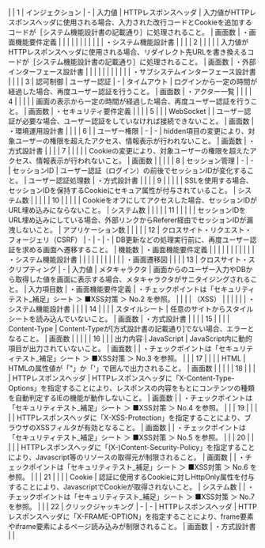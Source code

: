|              | 1            | インジェクション                  | -              | 入力値          | HTTPレスポンスヘッダ | 入力値がHTTPレスポンスヘッダに使用される場合、入力された改行コードとCookieを追加するコードが［システム機能設計書の記載通り］に処理されること。              | 画面数          | ・画面機能要件定義          |                                                          |
|              |              |                           |                |              |              |                                                                                           |              | ・システム機能設計書         |                                                          |
|              | 2            |                           |                |              |              | 入力値がHTTPレスポンスヘッダに使用される場合、リダイレクト先URLを書き換えるコードが［システム機能設計書の記載通り］に処理されること。                    | 画面数          | ・外部インターフェース設計書     |                                                          |
|              |              |                           |                |              |              |                                                                                           |              | ・サブシステムインターフェース設計書 |                                                          |
|              | 3            | 認可制御                      | ユーザー認証         | -            | タイムアウト       | ログインから一定の時間が経過した場合、再度ユーザー認証を行うこと。                                                         | 画面数          | ・アクター一覧            |                                                          |
|              | 4            |                           |                |              |              | 画面の表示から一定の時間が経過した場合、再度ユーザー認証を行うこと。                                                        | 画面数          | ・セキュリティ要件定義        |                                                          |
|              | 5            |                           |                | WebSocket    |              | ユーザー認証が必要な場合、ユーザー認証をしていなければ接続できないこと。                                                      | 画面数          | ・環境運用設計書           |                                                          |
|              | 6            |                           | ユーザー権限         | -            | -            | hidden項目の変更により、対象ユーザーの権限を超えたアクセス、情報表示が行われないこと。                                            | 画面数          | ・方式設計書             |                                                          |
|              | 7            |                           |                |              |              | Cookieの変更により、対象ユーザーの権限を超えたアクセス、情報表示が行われないこと。                                              | 画面数          |                    |                                                          |
|              | 8            | セッション管理                   | -              | -            | セッションID      | ユーザー認証（ログイン）の前後でセッションIDが変化すること。                                                           | ユーザー認証処理数    | ・方式設計書             |                                                          |
|              | 9            |                           |                |              |              | SSLを使用する場合、セッションIDを保持するCookieにセキュア属性が付与されていること。                                           | システム数        |                    |                                                          |
|              | 10           |                           |                |              |              | Cookieをオフにしてアクセスした場合、セッションIDがURL埋め込みにならないこと。                                              | システム数        |                    |                                                          |
|              | 11           |                           |                |              |              | セッションIDをURL埋め込みにしている場合、外部リンクからReferer経由でセッションIDが漏洩しないこと。                                  | アプリケーション数    |                    |                                                          |
|              | 12           | クロスサイト・リクエスト・フォージェリ（CSRF） | -              | -            | -            | DB更新などの処理実行前に、再度ユーザー認証を求める画面へ遷移すること。                                                      | 機能数          | ・画面機能要件定義          |                                                          |
|              |              |                           |                |              |              |                                                                                           |              | ・システム機能設計書         |                                                          |
|              |              |                           |                |              |              |                                                                                           |              | ・画面遷移図             |                                                          |
|              | 13           | クロスサイト・スクリプティング           | -              | 入力値          | メタキャラクタ      | 画面からのユーザー入力やDBから取得した値を画面に表示する場合、メタキャラクタがサニタイジングされること。                                     | 入力項目数        | ・画面機能要件定義          | ・チェックポイントは「セキュリティテスト_補足」シート ＞ ■XSS対策 ＞ No.2 を参照。         |
|              |              | （XSS）                     |                |              |              |                                                                                           |              | ・システム機能設計書         |                                                          |
|              | 14           |                           |                |              | スタイルシート      | 任意のサイトからスタイルシートを読み込んでいないこと。                                                               | 画面数          | ・方式設計書             |                                                          |
|              | 15           |                           |                |              | Content-Type | Content-Typeが[方式設計書の記載通り]でない場合、エラーとなること。                                                  | 画面数          |                    |                                                          |
|              | 16           |                           |                | 出力内容         | JavaScript   | JavaScript内に動的項目が出力されていないこと。                                                              | 画面数          |                    | ・チェックポイントは「セキュリティテスト_補足」シート ＞ ■XSS対策 ＞ No.3 を参照。         |
|              | 17           |                           |                |              | HTML         | HTMLの属性値が「"」か「'」で囲んで出力されること。                                                              | 画面数          |                    |                                                          |
|              | 18           |                           |                |              | HTTPレスポンスヘッダ | HTTPレスポンスヘッダに「X-Content-Type-Options」を指定することにより、レスポンスの内容をもとにコンテンツの種類を自動判定するIEの機能が動作しないこと。 | 画面数          |                    | ・チェックポイントは「セキュリティテスト_補足」シート ＞ ■XSS対策 ＞ No.4 を参照。         |
|              | 19           |                           |                |              |              | HTTPレスポンスヘッダに「X-XSS-Protection」を指定することにより、ブラウザのXSSフィルタが有効となること。                           | 画面数          |                    | ・チェックポイントは「セキュリティテスト_補足」シート ＞ ■XSS対策 ＞ No.5 を参照。         |
|              | 20           |                           |                |              |              | HTTPレスポンスヘッダに「(X-)Content-Security-Policy」を指定することにより、Javascript等のリソースの取得元が制限されること。        | 画面数          |                    | ・チェックポイントは「セキュリティテスト_補足」シート ＞ ■XSS対策 ＞ No.6 を参照。         |
|              | 21           |                           |                |              | Cookie       | 認証に使用するCookieに対しHttpOnly属性を付与することにより、JavascriptでCookieが取得されないこと。                          | システム数        |                    | ・チェックポイントは「セキュリティテスト_補足」シート ＞ ■XSS対策 ＞ No.7 を参照。         |
|              | 22           | クリックジャッキング                | -              | -            | HTTPレスポンスヘッダ | HTTPレスポンスヘッダに「X-FRAME-OPTION」を指定することにより、frame要素やiframe要素によるページ読み込みが制限されること。               | 画面数          | ・方式設計書             |                                                          |
